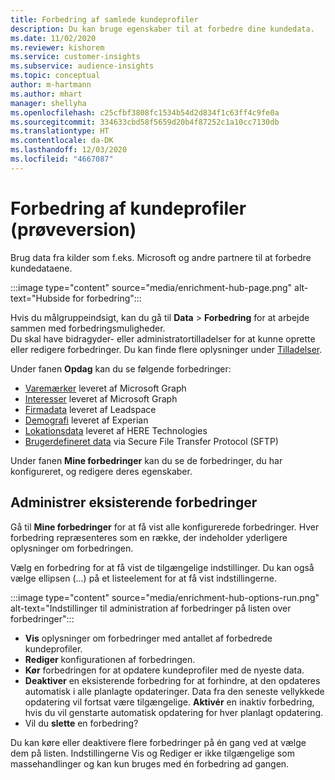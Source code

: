 ```yaml
---
title: Forbedring af samlede kundeprofiler
description: Du kan bruge egenskaber til at forbedre dine kundedata.
ms.date: 11/02/2020
ms.reviewer: kishorem
ms.service: customer-insights
ms.subservice: audience-insights
ms.topic: conceptual
author: m-hartmann
ms.author: mhart
manager: shellyha
ms.openlocfilehash: c25cfbf3808fc1534b54d2d834f1c63ff4c9fe0a
ms.sourcegitcommit: 334633cbd58f5659d20b4f87252c1a10cc7130db
ms.translationtype: HT
ms.contentlocale: da-DK
ms.lasthandoff: 12/03/2020
ms.locfileid: "4667087"
---
```

# <a name="enrichment-for-customer-profiles-preview"></a>Forbedring af kundeprofiler (prøveversion)

Brug data fra kilder som f.eks. Microsoft og andre partnere til at forbedre kundedataene.

:::image type="content" source="media/enrichment-hub-page.png" alt-text="Hubside for forbedring":::

Hvis du målgruppeindsigt, kan du gå til **Data** > **Forbedring** for at arbejde sammen med forbedringsmuligheder.    
Du skal have bidragyder- eller administratortilladelser for at kunne oprette eller redigere forbedringer. Du kan finde flere oplysninger under [Tilladelser](permissions.md).

Under fanen **Opdag** kan du se følgende forbedringer:

- [Varemærker](enrichment-microsoft-graph.md) leveret af Microsoft Graph
- [Interesser](enrichment-microsoft-graph.md) leveret af Microsoft Graph
- [Firmadata](enrichment-leadspace.md) leveret af Leadspace
- [Demografi](enrichment-experian.md) leveret af Experian
- [Lokationsdata](enrichment-here.md) leveret af HERE Technologies
- [Brugerdefineret data](enrichment-SFTP-custom-import.md) via Secure File Transfer Protocol (SFTP)

Under fanen **Mine forbedringer** kan du se de forbedringer, du har konfigureret, og redigere deres egenskaber.

## <a name="manage-existing-enrichments"></a>Administrer eksisterende forbedringer

Gå til **Mine forbedringer** for at få vist alle konfigurerede forbedringer. Hver forbedring repræsenteres som en række, der indeholder yderligere oplysninger om forbedringen.

Vælg en forbedring for at få vist de tilgængelige indstillinger. Du kan også vælge ellipsen (...) på et listeelement for at få vist indstillingerne.

:::image type="content" source="media/enrichment-hub-options-run.png" alt-text="Indstillinger til administration af forbedringer på listen over forbedringer":::

- **Vis** oplysninger om forbedringer med antallet af forbedrede kundeprofiler.
- **Rediger** konfigurationen af forbedringen.
- **Kør** forbedringen for at opdatere kundeprofiler med de nyeste data.
- **Deaktiver** en eksisterende forbedring for at forhindre, at den opdateres automatisk i alle planlagte opdateringer. Data fra den seneste vellykkede opdatering vil fortsat være tilgængelige. **Aktivér** en inaktiv forbedring, hvis du vil genstarte automatisk opdatering for hver planlagt opdatering.
- Vil du **slette** en forbedring?

Du kan køre eller deaktivere flere forbedringer på én gang ved at vælge dem på listen. Indstillingerne Vis og Rediger er ikke tilgængelige som massehandlinger og kan kun bruges med én forbedring ad gangen.
